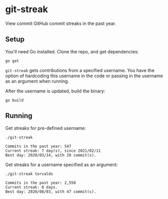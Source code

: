 # git-streak

View commit GitHub commit streaks in the past year.

## Setup

You'll need Go installed. Clone the repo, and get dependencies:

```
go get
```

`git-streak` gets contributions from a specified username. You have the option of hardcoding this username in the code or passing in the username as an argument when running.

After the username is updated, build the binary:

```
go build
```

## Running

Get streaks for pre-defined username:

```
./git-streak

Commits in the past year: 547
Current streak: 7 day(s), since 2021/02/11
Best day: 2020/03/14, with 20 commit(s).
```

Get streaks for a username specified as an argument:

```
./git-streak torvalds

Commits in the past year: 2,550
Current streak: 0 days.
Best day: 2020/08/03, with 47 commit(s).
```